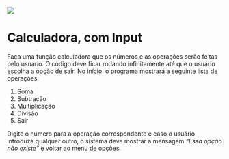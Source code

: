 ![](https://s3.amazonaws.com/joy-class/production/instances/9f0d4f4265224558b55ff9318dca95b41662057494606.png)

# Calculadora, com Input

Faça uma função calculadora que os números e as operações serão feitas pelo usuário. O código deve ficar rodando infinitamente até que o usuário escolha a opção de sair. No início, o programa mostrará a seguinte lista de operações:

1. Soma
2. Subtração
3. Multiplicação
4. Divisão
0. Sair

Digite o número para a operação correspondente e caso o usuário introduza qualquer outro, o sistema deve mostrar a mensagem *“Essa opção não existe”* e voltar ao menu de opções.